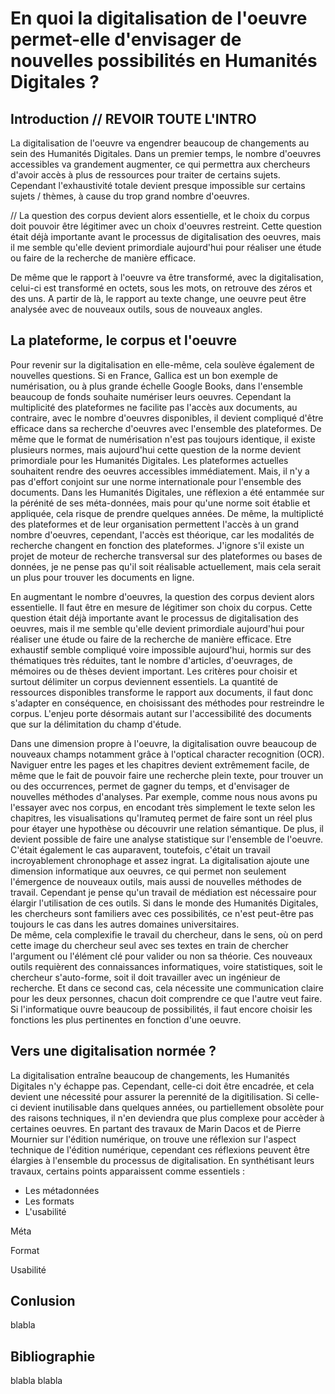 # En quoi la digitalisation de l'oeuvre permet-elle d'envisager de nouvelles possibilités en Humanités Digitales ?  
  
## Introduction //  REVOIR TOUTE L'INTRO
  
La digitalisation de l'oeuvre va engendrer beaucoup de changements au sein des Humanités Digitales. Dans un premier temps, le nombre d'oeuvres accessibles va grandement augmenter, ce qui permettra aux chercheurs d'avoir accès à plus de ressources pour traiter de certains sujets. Cependant l'exhaustivité totale devient presque impossible sur certains sujets / thèmes, à cause du trop grand nombre d'oeuvres. 

// La question des corpus devient alors essentielle, et le choix du corpus doit pouvoir être légitimer avec un choix d'oeuvres restreint. Cette question était déjà importante avant le processus de digitalisation des oeuvres, mais il me semble qu'elle devient primordiale aujourd'hui pour réaliser une étude ou faire de la recherche de manière efficace.

De même que le rapport à l'oeuvre va être transformé, avec la digitalisation, celui-ci est transformé en octets, sous les mots, on retrouve des zéros et des uns. A partir de là, le rapport au texte change, une oeuvre peut être analysée avec de nouveaux outils, sous de nouveaux angles.

## La plateforme, le corpus et l'oeuvre

Pour revenir sur la digitalisation en elle-même, cela soulève également de nouvelles questions. Si en France, Gallica est un bon exemple de numérisation, ou à plus grande échelle Google Books, dans l'ensemble beaucoup de fonds souhaite numériser leurs oeuvres. Cependant la multiplicité des plateformes ne facilite pas l'accès aux documents, au contraire, avec le nombre d'oeuvres disponibles, il devient compliqué d'être efficace dans sa recherche d'oeuvres avec l'ensemble des plateformes. De même que le format de numérisation n'est pas toujours identique, il existe plusieurs normes, mais aujourd'hui cette question de la norme devient primordiale pour les Humanités Digitales. Les plateformes actuelles souhaitent rendre des oeuvres accessibles immédiatement. Mais, il n'y a pas d'effort conjoint sur une norme internationale pour l'ensemble des documents. Dans les Humanités Digitales, une réflexion a été entammée sur la pérénité de ses méta-données, mais pour qu'une norme soit établie et appliquée, cela risque de prendre quelques années. De même, la multiplicté des plateformes et de leur organisation permettent l'accès à un grand nombre d'oeuvres, cependant, l'accès est théorique, car les modalités de recherche changent en fonction des plateformes. J'ignore s'il existe un projet de moteur de recherche transversal sur des plateformes ou bases de données, je ne pense pas qu'il soit réalisable actuellement, mais cela serait un plus pour trouver les documents en ligne.

En augmentant le nombre d'oeuvres, la question des corpus devient alors essentielle. Il faut être en mesure de légitimer son choix du corpus. Cette question était déjà importante avant le processus de digitalisation des oeuvres, mais il me semble qu'elle devient primordiale aujourd'hui pour réaliser une étude ou faire de la recherche de manière efficace. Etre exhaustif semble compliqué voire impossible aujourd'hui, hormis sur des thématiques très réduites, tant le nombre d'articles, d'oeuvrages, de mémoires ou de thèses devient important. Les critères pour choisir et surtout délimiter un corpus deviennent essentiels. La quantité de ressources disponibles transforme le rapport aux documents, il faut donc s'adapter en conséquence, en choisissant des méthodes pour restreindre le corpus. L'enjeu porte désormais autant sur l'accessibilité des documents que sur la délimitation du champ d'étude.

Dans une dimension propre à l'oeuvre, la digitalisation ouvre beaucoup de nouveaux champs notamment grâce à l'optical character recognition (OCR). Naviguer entre les pages et les chapitres devient extrêmement facile, de même que le fait de pouvoir faire une recherche plein texte, pour trouver un ou des occurrences, permet de gagner du temps, et d'envisager de nouvelles méthodes d'analyses. Par exemple, comme nous nous avons pu l'essayer avec nos corpus, en encodant très simplement le texte selon les chapitres, les visualisations qu'Iramuteq permet de faire sont un réel plus pour étayer une hypothèse ou découvrir une relation sémantique. De plus, il devient possible de faire une analyse statistique sur l'ensemble de l'oeuvre. C'était également le cas auparavent, toutefois, c'était un travail incroyablement chronophage et assez ingrat. La digitalisation ajoute une dimension informatique aux oeuvres, ce qui permet non seulement l'émergence de nouveaux outils, mais aussi de nouvelles méthodes de travail. Cependant je pense qu'un travail de médiation est nécessaire pour élargir l'utilisation de ces outils. Si dans le monde des Humanités Digitales, les chercheurs sont familiers avec ces possibilités, ce n'est peut-être pas toujours le cas dans les autres domaines universitaires.  
De même, cela complexifie le travail du chercheur, dans le sens, où on perd cette image du chercheur seul avec ses textes en train de chercher l'argument ou l'élément clé pour valider ou non sa théorie. Ces nouveaux outils requièrent des connaissances informatiques, voire statistiques, soit le chercheur s'auto-forme, soit il doit travailler avec un ingénieur de recherche. Et dans ce second cas, cela nécessite une communication claire pour les deux personnes, chacun doit comprendre ce que l'autre veut faire. Si l'informatique ouvre beaucoup de possibilités, il faut encore choisir les fonctions les plus pertinentes en fonction d'une oeuvre.

## Vers une digitalisation normée ?

La digitalisation entraîne beaucoup de changements, les Humanités Digitales n'y échappe pas. Cependant, celle-ci doit être encadrée, et cela devient une nécessité pour assurer la perennité de la digitilisation. Si celle-ci devient inutilisable dans quelques années, ou partiellement obsolète pour des raisons techniques, il n'en deviendra que plus complexe pour accèder à certaines oeuvres. En partant des travaux de Marin Dacos et de Pierre Mournier sur l'édition numérique, on trouve une réflexion sur l'aspect technique de l'édition numérique, cependant ces réflexions peuvent être élargies à l'ensemble du processus de digitalisation. En synthétisant leurs travaux, certains points apparaissent comme essentiels :
+ Les métadonnées
+ Les formats
+ L'usabilité

Méta

Format

Usabilité












## Conlusion

blabla

## Bibliographie

blabla
blabla
